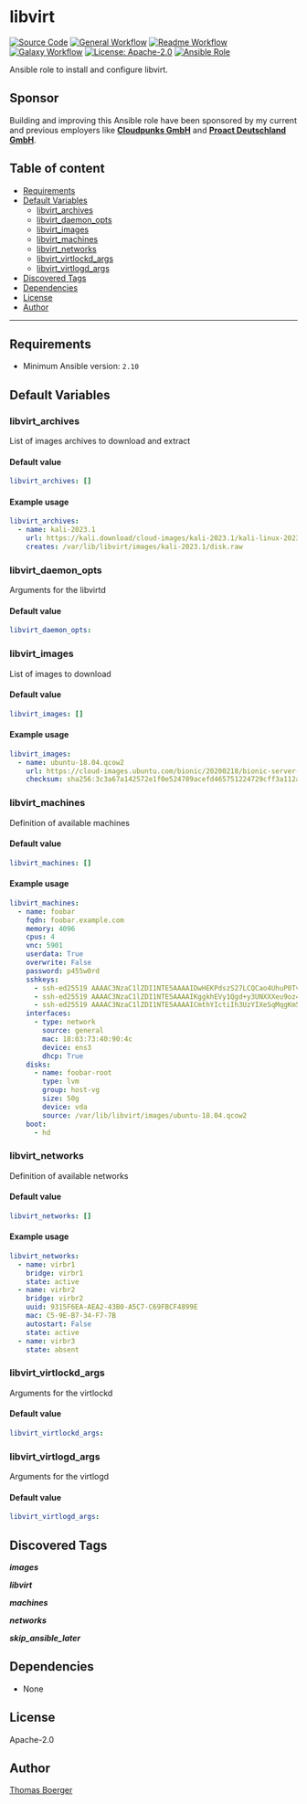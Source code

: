 # libvirt

[![Source Code](https://img.shields.io/badge/github-source%20code-blue?logo=github&amp;logoColor=white)](https://github.com/rolehippie/libvirt)
[![General Workflow](https://github.com/rolehippie/libvirt/actions/workflows/general.yml/badge.svg)](https://github.com/rolehippie/libvirt/actions/workflows/general.yml)
[![Readme Workflow](https://github.com/rolehippie/libvirt/actions/workflows/readme.yml/badge.svg)](https://github.com/rolehippie/libvirt/actions/workflows/readme.yml)
[![Galaxy Workflow](https://github.com/rolehippie/libvirt/actions/workflows/galaxy.yml/badge.svg)](https://github.com/rolehippie/libvirt/actions/workflows/galaxy.yml)
[![License: Apache-2.0](https://img.shields.io/github/license/rolehippie/libvirt)](https://github.com/rolehippie/libvirt/blob/master/LICENSE)
[![Ansible Role](https://img.shields.io/badge/role-rolehippie.libvirt-blue)](https://galaxy.ansible.com/rolehippie/libvirt)

Ansible role to install and configure libvirt.

## Sponsor

Building and improving this Ansible role have been sponsored by my current and previous employers like **[Cloudpunks GmbH](https://cloudpunks.de)** and **[Proact Deutschland GmbH](https://www.proact.eu)**.

## Table of content

- [Requirements](#requirements)
- [Default Variables](#default-variables)
  - [libvirt_archives](#libvirt_archives)
  - [libvirt_daemon_opts](#libvirt_daemon_opts)
  - [libvirt_images](#libvirt_images)
  - [libvirt_machines](#libvirt_machines)
  - [libvirt_networks](#libvirt_networks)
  - [libvirt_virtlockd_args](#libvirt_virtlockd_args)
  - [libvirt_virtlogd_args](#libvirt_virtlogd_args)
- [Discovered Tags](#discovered-tags)
- [Dependencies](#dependencies)
- [License](#license)
- [Author](#author)

---

## Requirements

- Minimum Ansible version: `2.10`


## Default Variables

### libvirt_archives

List of images archives to download and extract

#### Default value

```YAML
libvirt_archives: []
```

#### Example usage

```YAML
libvirt_archives:
  - name: kali-2023.1
    url: https://kali.download/cloud-images/kali-2023.1/kali-linux-2023.1-cloud-genericcloud-amd64.tar.xz
    creates: /var/lib/libvirt/images/kali-2023.1/disk.raw
```

### libvirt_daemon_opts

Arguments for the libvirtd

#### Default value

```YAML
libvirt_daemon_opts:
```

### libvirt_images

List of images to download

#### Default value

```YAML
libvirt_images: []
```

#### Example usage

```YAML
libvirt_images:
  - name: ubuntu-18.04.qcow2
    url: https://cloud-images.ubuntu.com/bionic/20200218/bionic-server-cloudimg-amd64.img
    checksum: sha256:3c3a67a142572e1f0e524789acefd465751224729cff3a112a7f141ee512e756
```

### libvirt_machines

Definition of available machines

#### Default value

```YAML
libvirt_machines: []
```

#### Example usage

```YAML
libvirt_machines:
  - name: foobar
    fqdn: foobar.example.com
    memory: 4096
    cpus: 4
    vnc: 5901
    userdata: True
    overwrite: False
    password: p455w0rd
    sshkeys:
      - ssh-ed25519 AAAAC3NzaC1lZDI1NTE5AAAAIDwHEKPdszS27LCQCao4UhuP0TvFlccP6nRWKm00fquA user1@example
      - ssh-ed25519 AAAAC3NzaC1lZDI1NTE5AAAAIKggkhEVy1Qgd+y3UNXXXeu9oz4LVsKc2njpSkjpzPdv user2@example
      - ssh-ed25519 AAAAC3NzaC1lZDI1NTE5AAAAICmthYIctiIh3UzYIXeSqMqgKm5n1yIX9/0rpeXSlMet user3@example
    interfaces:
      - type: network
        source: general
        mac: 18:03:73:40:90:4c
        device: ens3
        dhcp: True
    disks:
      - name: foobar-root
        type: lvm
        group: host-vg
        size: 50g
        device: vda
        source: /var/lib/libvirt/images/ubuntu-18.04.qcow2
    boot:
      - hd
```

### libvirt_networks

Definition of available networks

#### Default value

```YAML
libvirt_networks: []
```

#### Example usage

```YAML
libvirt_networks:
  - name: virbr1
    bridge: virbr1
    state: active
  - name: virbr2
    bridge: virbr2
    uuid: 9315F6EA-AEA2-43B0-A5C7-C69FBCF4899E
    mac: C5-9E-B7-34-F7-7B
    autostart: False
    state: active
  - name: virbr3
    state: absent
```

### libvirt_virtlockd_args

Arguments for the virtlockd

#### Default value

```YAML
libvirt_virtlockd_args:
```

### libvirt_virtlogd_args

Arguments for the virtlogd

#### Default value

```YAML
libvirt_virtlogd_args:
```

## Discovered Tags

**_images_**

**_libvirt_**

**_machines_**

**_networks_**

**_skip_ansible_later_**


## Dependencies

- None

## License

Apache-2.0

## Author

[Thomas Boerger](https://github.com/tboerger)
